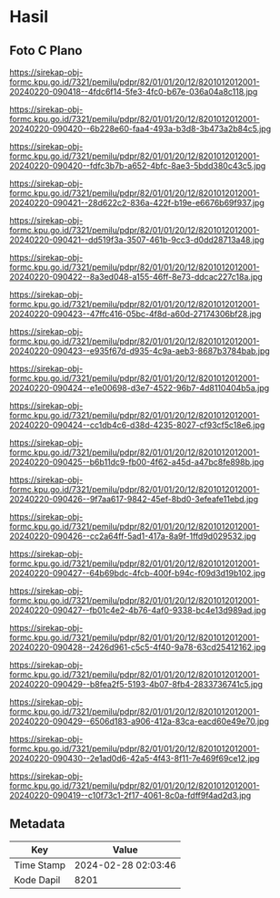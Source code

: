 # Hasil

## Foto C Plano

https://sirekap-obj-formc.kpu.go.id/7321/pemilu/pdpr/82/01/01/20/12/8201012012001-20240220-090418--4fdc6f14-5fe3-4fc0-b67e-036a04a8c118.jpg

https://sirekap-obj-formc.kpu.go.id/7321/pemilu/pdpr/82/01/01/20/12/8201012012001-20240220-090420--6b228e60-faa4-493a-b3d8-3b473a2b84c5.jpg

https://sirekap-obj-formc.kpu.go.id/7321/pemilu/pdpr/82/01/01/20/12/8201012012001-20240220-090420--fdfc3b7b-a652-4bfc-8ae3-5bdd380c43c5.jpg

https://sirekap-obj-formc.kpu.go.id/7321/pemilu/pdpr/82/01/01/20/12/8201012012001-20240220-090421--28d622c2-836a-422f-b19e-e6676b69f937.jpg

https://sirekap-obj-formc.kpu.go.id/7321/pemilu/pdpr/82/01/01/20/12/8201012012001-20240220-090421--dd519f3a-3507-461b-9cc3-d0dd28713a48.jpg

https://sirekap-obj-formc.kpu.go.id/7321/pemilu/pdpr/82/01/01/20/12/8201012012001-20240220-090422--8a3ed048-a155-46ff-8e73-ddcac227c18a.jpg

https://sirekap-obj-formc.kpu.go.id/7321/pemilu/pdpr/82/01/01/20/12/8201012012001-20240220-090423--47ffc416-05bc-4f8d-a60d-27174306bf28.jpg

https://sirekap-obj-formc.kpu.go.id/7321/pemilu/pdpr/82/01/01/20/12/8201012012001-20240220-090423--e935f67d-d935-4c9a-aeb3-8687b3784bab.jpg

https://sirekap-obj-formc.kpu.go.id/7321/pemilu/pdpr/82/01/01/20/12/8201012012001-20240220-090424--e1e00698-d3e7-4522-96b7-4d8110404b5a.jpg

https://sirekap-obj-formc.kpu.go.id/7321/pemilu/pdpr/82/01/01/20/12/8201012012001-20240220-090424--cc1db4c6-d38d-4235-8027-cf93cf5c18e6.jpg

https://sirekap-obj-formc.kpu.go.id/7321/pemilu/pdpr/82/01/01/20/12/8201012012001-20240220-090425--b6b11dc9-fb00-4f62-a45d-a47bc8fe898b.jpg

https://sirekap-obj-formc.kpu.go.id/7321/pemilu/pdpr/82/01/01/20/12/8201012012001-20240220-090426--9f7aa617-9842-45ef-8bd0-3efeafe11ebd.jpg

https://sirekap-obj-formc.kpu.go.id/7321/pemilu/pdpr/82/01/01/20/12/8201012012001-20240220-090426--cc2a64ff-5ad1-417a-8a9f-1ffd9d029532.jpg

https://sirekap-obj-formc.kpu.go.id/7321/pemilu/pdpr/82/01/01/20/12/8201012012001-20240220-090427--64b69bdc-4fcb-400f-b94c-f09d3d19b102.jpg

https://sirekap-obj-formc.kpu.go.id/7321/pemilu/pdpr/82/01/01/20/12/8201012012001-20240220-090427--fb01c4e2-4b76-4af0-9338-bc4e13d989ad.jpg

https://sirekap-obj-formc.kpu.go.id/7321/pemilu/pdpr/82/01/01/20/12/8201012012001-20240220-090428--2426d961-c5c5-4f40-9a78-63cd25412162.jpg

https://sirekap-obj-formc.kpu.go.id/7321/pemilu/pdpr/82/01/01/20/12/8201012012001-20240220-090429--b8fea2f5-5193-4b07-8fb4-2833736741c5.jpg

https://sirekap-obj-formc.kpu.go.id/7321/pemilu/pdpr/82/01/01/20/12/8201012012001-20240220-090429--6506d183-a906-412a-83ca-eacd60e49e70.jpg

https://sirekap-obj-formc.kpu.go.id/7321/pemilu/pdpr/82/01/01/20/12/8201012012001-20240220-090430--2e1ad0d6-42a5-4f43-8f11-7e469f69ce12.jpg

https://sirekap-obj-formc.kpu.go.id/7321/pemilu/pdpr/82/01/01/20/12/8201012012001-20240220-090419--c10f73c1-2f17-4061-8c0a-fdff9f4ad2d3.jpg


## Metadata

| Key        | Value               |
| ---------- | ------------------- |
| Time Stamp | 2024-02-28 02:03:46 |
| Kode Dapil | 8201                |



